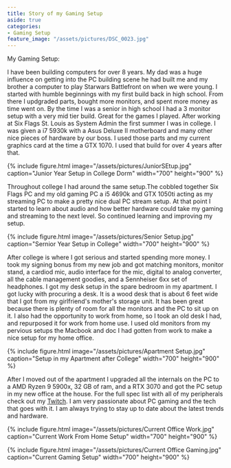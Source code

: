 ```yaml
---
title: Story of my Gaming Setup
aside: true
categories:
- Gaming Setup
feature_image: "/assets/pictures/DSC_0023.jpg"
---
```


My Gaming Setup:
<!-- this part ^^ is how much shows in the description of the post by using a parachgraph format it autmoatically pics how much to show -->
<!-- more -->

I have been building computers for over 8 years.  My dad was a huge influence on getting into the PC building scene he had built me and my brother a computer to play Starwars Battlefront on when we were young. I started with humble beginnings with my first build back in high school. From there I updgraded parts, bought more monitors, and spent more money as time went on. By the time I was a senior in high school I had a 3 monitor setup with a very mid tier build. Great for the games I played. After working at Six Flags St. Louis as System Admin the first  summer I was in college. I was given a i7 5930k with a Asus Deluxe II motherboard and many other nice pieces of hardware by our boss. I used those parts and my current graphics card at the time a GTX 1070. I used that build for over 4 years after that. 

{% include figure.html image="/assets/pictures/JuniorSEtup.jpg" caption="Junior Year Setup in College Dorm" width="700" height="900" %}  

Throughout college I had around the same setup.The cobbled together Six Flags PC and my old gaming PC a i5 4690k and GTX 1050ti acting as my streaming PC to make a pretty nice dual PC stream setup. At that point I started to learn about audio and how better hardware could take my gaming and streaming to the next level. So continued learning and improving my setup.

{% include figure.html image="/assets/pictures/Senior Setup.jpg" caption="Sernior Year Setup in College" width="700" height="900" %}  

After college is where I got serious and started spending more money. I took my signing bonus from my new job and got matching monitors, monitor stand, a cardiod mic, audio interface for the mic, digital to analog converter, all the cable management goodies, and a Sennheiser 6xx set of headphones. I got my desk setup in the spare bedroom in my apartment. I got lucky with procuring a desk. It is a wood desk that is about 6 feet wide that I got from my girlfriend's mother's storage unit. It has been great because there is plenty of room for all the monitors and the PC to sit up on it. I also had the opportunity to work from home, so I took an old desk I had, and repurposed it for work from home use. I used old monitors from my pervious setups the Macbook and doc I had gotten from work to make a nice setup for my home office.

{% include figure.html image="/assets/pictures/Apartment Setup.jpg" caption="Setup in my Apartment after College" width="700" height="900" %}  

After I moved out of the apartment I upgraded all the internals on the PC to a AMD Ryzen 9 5900x, 32 GB of ram, and a RTX 3070 and got the PC setup in my new office at the house. For the full spec list with all of my peripherals check out my [Twitch](https://www.twitch.tv/tonycannoli1). I am very passionate about PC gaming and the tech that goes with it. I am always trying to stay up to date about the latest trends and hardware.

{% include figure.html image="/assets/pictures/Current Office Work.jpg" caption="Current Work From Home Setup" width="700" height="900" %}  

{% include figure.html image="/assets/pictures/Current Office Gaming.jpg" caption="Current Gaming Setup" width="700" height="900" %}  
